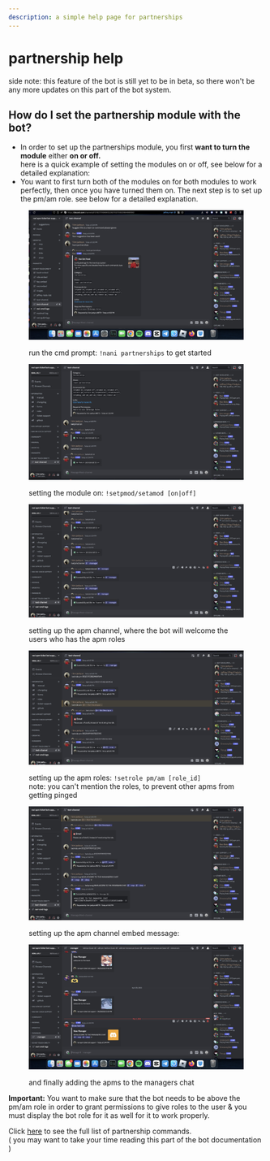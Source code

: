 ```yaml
---
description: a simple help page for partnerships
---
```


# partnership help

side note: this feature of the bot is still yet to be in beta, so there won't be any more updates on this part of the bot system.

## How do I set the partnership module with the bot?

* In order to set up the partnerships module, you first **want to turn the module** either **on or off.**\
  here is a quick example of setting the modules on or off, see below for a detailed explanation:
* You want to first turn both of the modules on for both modules to work perfectly, then once you have turned them on. The next step is to set up the pm/am role. see below for a detailed explanation.

<figure><img src="../.gitbook/assets/Image 5-1-23 at 5.32 PM.jpeg" alt=""><figcaption><p>run the cmd prompt: <code>!nani partnerships</code> to get started</p></figcaption></figure>

<figure><img src="../.gitbook/assets/Image 5-1-23 at 5.35 PM.jpeg" alt=""><figcaption><p>setting the module on: <code>!setpmod/setamod [on|off]</code> </p></figcaption></figure>

<figure><img src="../.gitbook/assets/Image 5-1-23 at 5.39 PM.jpeg" alt=""><figcaption><p>setting up the apm channel, where the bot will welcome the users who has the apm roles</p></figcaption></figure>

<figure><img src="../.gitbook/assets/Image 5-1-23 at 5.40 PM.jpeg" alt=""><figcaption><p>setting up the apm roles: <code>!setrole pm/am [role_id]</code><br>note: you can't mention the roles, to prevent other apms from getting pinged</p></figcaption></figure>

<figure><img src="../.gitbook/assets/Image 5-1-23 at 5.43 PM.jpeg" alt=""><figcaption><p>setting up the apm channel embed message:</p></figcaption></figure>

<figure><img src="../.gitbook/assets/Image 5-1-23 at 5.44 PM.jpeg" alt=""><figcaption><p>and finally adding the apms to the managers chat<br></p></figcaption></figure>

**Important:** You want to make sure that the bot needs to be above the pm/am role in order to grant permissions to give roles to the user & you must display the bot role for it as well for it to work properly.



Click [here](https://ravi-docs.gitbook.io/ravi-documentaion/commands-list/partnerships) to see the full list of partnership commands.\
( you may want to take your time reading this part of the bot documentation )
